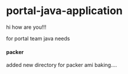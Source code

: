 # portal-java-application

hi how are you!!!

for portal team java needs

#### packer

added new directory for packer ami baking....
